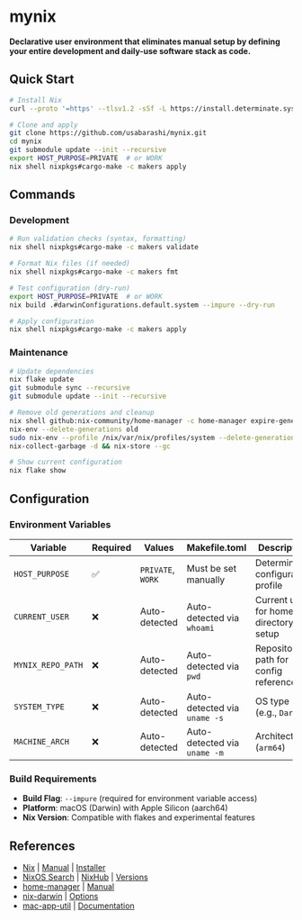 # mynix

**Declarative user environment that eliminates manual setup by defining your entire development and daily-use software stack as code.**

## Quick Start

```bash
# Install Nix
curl --proto '=https' --tlsv1.2 -sSf -L https://install.determinate.systems/nix | sh -s -- install

# Clone and apply
git clone https://github.com/usabarashi/mynix.git
cd mynix
git submodule update --init --recursive
export HOST_PURPOSE=PRIVATE  # or WORK
nix shell nixpkgs#cargo-make -c makers apply
```

## Commands

### Development

```bash
# Run validation checks (syntax, formatting)
nix shell nixpkgs#cargo-make -c makers validate

# Format Nix files (if needed)
nix shell nixpkgs#cargo-make -c makers fmt

# Test configuration (dry-run)
export HOST_PURPOSE=PRIVATE  # or WORK
nix build .#darwinConfigurations.default.system --impure --dry-run

# Apply configuration
nix shell nixpkgs#cargo-make -c makers apply
```

### Maintenance

```bash
# Update dependencies
nix flake update
git submodule sync --recursive
git submodule update --init --recursive

# Remove old generations and cleanup
nix shell github:nix-community/home-manager -c home-manager expire-generations now
nix-env --delete-generations old
sudo nix-env --profile /nix/var/nix/profiles/system --delete-generations old
nix-collect-garbage -d && nix-store --gc

# Show current configuration
nix flake show
```

## Configuration

### Environment Variables

| Variable | Required | Values | Makefile.toml | Description |
|----------|----------|--------|---------------|-------------|
| `HOST_PURPOSE` | ✅ | `PRIVATE`, `WORK` | Must be set manually | Determines configuration profile |
| `CURRENT_USER` | ❌ | Auto-detected | Auto-detected via `whoami` | Current user for home directory setup |
| `MYNIX_REPO_PATH` | ❌ | Auto-detected | Auto-detected via `pwd` | Repository path for config references |
| `SYSTEM_TYPE` | ❌ | Auto-detected | Auto-detected via `uname -s` | OS type (e.g., `Darwin`) |
| `MACHINE_ARCH` | ❌ | Auto-detected | Auto-detected via `uname -m` | Architecture (`arm64`) |

### Build Requirements

- **Build Flag**: `--impure` (required for environment variable access)
- **Platform**: macOS (Darwin) with Apple Silicon (aarch64)
- **Nix Version**: Compatible with flakes and experimental features

## References

- [Nix](https://nixos.org/) | [Manual](https://nixos.org/manual/nix/stable/) | [Installer](https://github.com/DeterminateSystems/nix-installer)
- [NixOS Search](https://search.nixos.org/packages) | [NixHub](https://www.nixhub.io/) | [Versions](https://lazamar.co.uk/nix-versions/)
- [home-manager](https://github.com/nix-community/home-manager) | [Manual](https://nix-community.github.io/home-manager/)
- [nix-darwin](https://github.com/LnL7/nix-darwin) | [Options](https://daiderd.com/nix-darwin/manual/)
- [mac-app-util](https://github.com/hraban/mac-app-util) | [Documentation](https://github.com/hraban/mac-app-util/blob/main/README.md)
